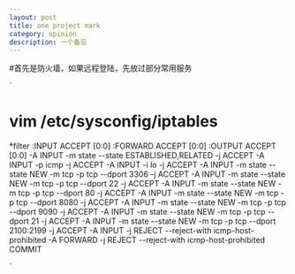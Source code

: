 ```yaml
---
layout: post
title: one project mark
category: opinion
description: 一个备忘
---
```


#首先是防火墙，如果远程登陆，先放过部分常用服务

`
# vim /etc/sysconfig/iptables

*filter
:INPUT ACCEPT [0:0]
:FORWARD ACCEPT [0:0]
:OUTPUT ACCEPT [0:0]
-A INPUT -m state --state ESTABLISHED,RELATED -j ACCEPT
-A INPUT -p icmp -j ACCEPT
-A INPUT -i lo -j ACCEPT
-A INPUT -m state --state NEW -m tcp -p tcp --dport 3306 -j ACCEPT
-A INPUT -m state --state NEW -m tcp -p tcp --dport 22 -j ACCEPT
-A INPUT -m state --state NEW -m tcp -p tcp --dport 80 -j ACCEPT
-A INPUT -m state --state NEW -m tcp -p tcp --dport 8080 -j ACCEPT
-A INPUT -m state --state NEW -m tcp -p tcp --dport 9090 -j ACCEPT
-A INPUT -m state --state NEW -m tcp -p tcp --dport 21 -j ACCEPT
-A INPUT -m state --state NEW -m tcp -p tcp --dport 2100:2199 -j ACCEPT
-A INPUT -j REJECT --reject-with icmp-host-prohibited
-A FORWARD -j REJECT --reject-with icmp-host-prohibited
COMMIT

`

